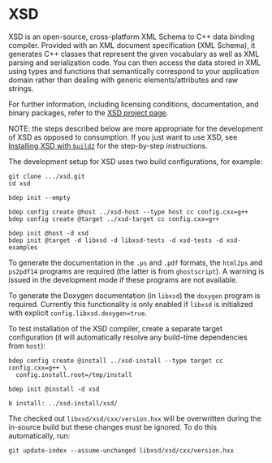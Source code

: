# XSD

XSD is an open-source, cross-platform XML Schema to C++ data binding
compiler. Provided with an XML document specification (XML Schema), it
generates C++ classes that represent the given vocabulary as well as XML
parsing and serialization code. You can then access the data stored in XML
using types and functions that semantically correspond to your application
domain rather than dealing with generic elements/attributes and raw strings.

For further information, including licensing conditions, documentation, and
binary packages, refer to the [XSD project
page](https://codesynthesis.com/products/xsd/).

NOTE: the steps described below are more appropriate for the development of
XSD as opposed to consumption. If you just want to use XSD, see [Installing
XSD with `build2`](https://codesynthesis.com/products/xsd/doc/install-build2.xhtml)
for the step-by-step instructions.

The development setup for XSD uses two build configurations, for example:

```
git clone .../xsd.git
cd xsd

bdep init --empty

bdep config create @host ../xsd-host --type host cc config.cxx=g++
bdep config create @target ../xsd-target cc config.cxx=g++

bdep init @host -d xsd
bdep init @target -d libxsd -d libxsd-tests -d xsd-tests -d xsd-examples

```

To generate the documentation in the `.ps` and `.pdf` formats, the `html2ps`
and `ps2pdf14` programs are required (the latter is from `ghostscript`). A
warning is issued in the development mode if these programs are not available.

To generate the Doxygen documentation (in `libxsd`) the `doxygen` program is
required. Currently this functionality is only enabled if `libxsd` is
initialized with explicit `config.libxsd.doxygen=true`.

To test installation of the XSD compiler, create a separate target
configuration (it will automatically resolve any build-time dependencies from
`host`):

```
bdep config create @install ../xsd-install --type target cc config.cxx=g++ \
  config.install.root=/tmp/install

bdep init @install -d xsd

b install: ../xsd-install/xsd/
```

The checked out `libxsd/xsd/cxx/version.hxx` will be overwritten during the
in-source build but these changes must be ignored. To do this automatically,
run:

```
git update-index --assume-unchanged libxsd/xsd/cxx/version.hxx
```
